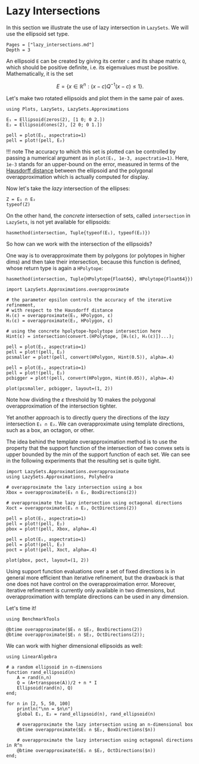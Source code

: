 # Lazy Intersections

In this section we illustrate the use of lazy intersection in `LazySets`. We
will use the ellipsoid set type.

```@contents
Pages = ["lazy_intersections.md"]
Depth = 3
```

An ellipsoid ``E`` can be created by giving its center ``c`` and its shape matrix ``Q``,
which should be positive definite, i.e. its eigenvalues must be positive.
Mathematically, it is the set

```math
    E = \{ x ∈ \mathbb{R}^n : (x-c)Q^{-1}(x-c) ≤ 1\}.
```

Let's make two rotated ellipsoids and plot them in the same pair of axes.

```@example ellipsoids
using Plots, LazySets, LazySets.Approximations

E₁ = Ellipsoid(zeros(2), [1 0; 0 2.])
E₂ = Ellipsoid(ones(2), [2 0; 0 1.])

pell = plot(E₁, aspectratio=1)
pell = plot!(pell, E₂)
```

!!! note
    The accuracy to which this set is plotted can be controlled by passing a numerical argument as in
    `plot(E₁, 1e-3, aspectratio=1)`. Here, `1e-3` stands for an upper-bound on the error, measured in terms of
    the [Hausdorff distance](https://en.wikipedia.org/wiki/Hausdorff_distance) between the ellipsoid and
    the polygonal overapproximation which is actually computed for display.

Now let's take the *lazy* intersection of the ellipses:


```@example ellipsoids
Z = E₁ ∩ E₂
typeof(Z)
```

On the other hand, the *concrete* intersection of sets, called `intersection` in
`LazySets`, is not yet available for ellipsoids:

```@example ellipsoids
hasmethod(intersection, Tuple{typeof(E₁), typeof(E₂)})
```

So how can we work with the intersection of the ellipsoids?

One way is to overapproximate them by polygons (or polytopes in higher dims) and
then take their intersection, because this function is defined, whose return
type is again a `HPolytope`:

```@example ellipsoids
hasmethod(intersection, Tuple{HPolytope{Float64}, HPolytope{Float64}})
```

```@example ellipsoids
import LazySets.Approximations.overapproximate

# the parameter epsilon controls the accuracy of the iterative refinement,
# with respect to the Hausdorff distance
H₁(ε) = overapproximate(E₁, HPolygon, ε)
H₂(ε) = overapproximate(E₂, HPolygon, ε)

# using the concrete hpolytope-hpolytope intersection here
Hint(ε) = intersection(convert.(HPolytope, [H₁(ε), H₂(ε)])...);
```

```@example ellipsoids
pell = plot(E₁, aspectratio=1)
pell = plot!(pell, E₂)
pεsmaller = plot!(pell, convert(HPolygon, Hint(0.5)), alpha=.4)

pell = plot(E₁, aspectratio=1)
pell = plot!(pell, E₂)
pεbigger = plot!(pell, convert(HPolygon, Hint(0.05)), alpha=.4)

plot(pεsmaller, pεbigger, layout=(1, 2))
```

Note how dividing the $\varepsilon$ threshold by 10 makes the polygonal
overapproximation of the intersection tighter.

Yet another approach is to directly query the directions of the *lazy* intersection
`E₁ ∩ E₂`. We can overapproximate using template directions, such as a box,
an octagon, or other.

The idea behind the template overapproximation method is to use the property that
the support function of the intersection of two convex sets is upper bounded by
the min of the support function of each set. We can see in the following experiments that
the resulting set is quite tight.

```@example ellipsoids
import LazySets.Approximations.overapproximate
using LazySets.Approximations, Polyhedra

# overapproximate the lazy intersection using a box
Xbox = overapproximate(E₁ ∩ E₂, BoxDirections(2))

# overapproximate the lazy intersection using octagonal directions
Xoct = overapproximate(E₁ ∩ E₂, OctDirections(2))

pell = plot(E₁, aspectratio=1)
pell = plot!(pell, E₂)
pbox = plot!(pell, Xbox, alpha=.4)

pell = plot(E₁, aspectratio=1)
pell = plot!(pell, E₂)
poct = plot!(pell, Xoct, alpha=.4)

plot(pbox, poct, layout=(1, 2))
```

Using support function evaluations over a set of fixed directions is in general
more efficient than iterative refinement, but the drawback is that one does not have control on the
overapproximation error. Moreover, iterative refinement is currently only available in two dimensions,
but overapproximation with template directions can be used in any dimension.

Let's time it!

```@example ellipsoids
using BenchmarkTools

@btime overapproximate($E₁ ∩ $E₂, BoxDirections(2))
@btime overapproximate($E₁ ∩ $E₂, OctDirections(2));
```

We can work with higher dimensional ellipsoids as well:

```@example ellipsoids
using LinearAlgebra

# a random ellipsoid in n-dimensions
function rand_ellipsoid(n)
    A = rand(n,n)
    Q = (A+transpose(A))/2 + n * I
    Ellipsoid(rand(n), Q)
end;
```

```@example ellipsoids
for n in [2, 5, 50, 100]
    println("\nn = $n\n")
    global E₁, E₂ = rand_ellipsoid(n), rand_ellipsoid(n)

    # overapproximate the lazy intersection using an n-dimensional box
    @btime overapproximate($E₁ ∩ $E₂, BoxDirections($n))
    
    # overapproximate the lazy intersection using octagonal directions in R^n
    @btime overapproximate($E₁ ∩ $E₂, OctDirections($n))
end;
```
